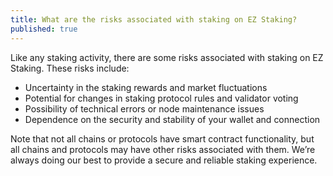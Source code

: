 ```yaml
---
title: What are the risks associated with staking on EZ Staking?
published: true
---
```


Like any staking activity, there are some risks associated with staking on EZ Staking. These risks include:

* Uncertainty in the staking rewards and market fluctuations
* Potential for changes in staking protocol rules and validator voting
* Possibility of technical errors or node maintenance issues
* Dependence on the security and stability of your wallet and connection

Note that not all chains or protocols have smart contract functionality, but all chains and protocols may have other risks associated with them. We’re always doing our best to provide a secure and reliable staking experience.
